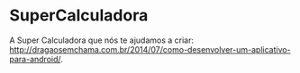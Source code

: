 # SuperCalculadora
A Super Calculadora que nós te ajudamos a criar: http://dragaosemchama.com.br/2014/07/como-desenvolver-um-aplicativo-para-android/.
